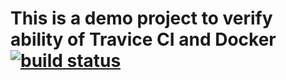 # This is a demo project to verify ability of Travice CI and Docker [![build status](https://travis-ci.org/mikhail-angelov/travice-docker.svg?branch=master)](https://travis-ci.org/mikhail-angelov/travice-docker)